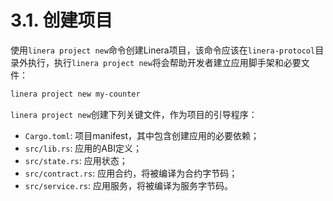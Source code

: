 # 3.1. 创建项目

使用`linera project new`命令创建Linera项目，该命令应该在`linera-protocol`目录外执行，执行`linera project new`将会帮助开发者建立应用脚手架和必要文件：

```bash
linera project new my-counter
```

`linera project new`创建下列关键文件，作为项目的引导程序：

- `Cargo.toml`: 项目manifest，其中包含创建应用的必要依赖；
- `src/lib.rs`: 应用的ABI定义；
- `src/state.rs`: 应用状态；
- `src/contract.rs`: 应用合约，将被编译为合约字节码；
- `src/service.rs`: 应用服务，将被编译为服务字节码。
